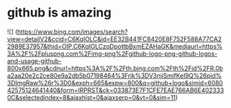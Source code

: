 # github is amazing

![] (https://www.bing.com/images/search?view=detailV2&ccid=C6KqIOLC&id=EE32B441FC8420E8F752F588A77CA22989E37957&thid=OIP.C6KqIOLCzoDpottbBxmEZAHaGK&mediaurl=https%3A%2F%2Fpluspng.com%2Fimg-png%2Fgithub-logo-png-github-logos-and-usage-github-800x665.png&cdnurl=https%3A%2F%2Fth.bing.com%2Fth%2Fid%2FR.0ba2aa20e2c2ce80e9a2db5b07198464%3Frik%3DV3njiSmifKeI9Q%26pid%3DImgRaw%26r%3D0&exph=665&expw=800&q=github+logo&simid=608042575124641440&form=IRPRST&ck=033873E7F1CFE7EAE766AB6E4023330C&selectedindex=8&ajaxhist=0&ajaxserp=0&vt=0&sim=11)  
